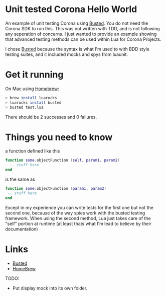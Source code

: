 Unit tested Corona Hello World
==============================

An example of unit testing Corona using [Busted](https://github.com/Olivine-Labs/busted).  You do not need the Corona SDK to run this.  This was not written with TDD, and is not following any seperation of concerns.  I just wanted to provide an example showing that advanced testing methods can be used within Lua for Corona Projects.

I chose [Busted](https://github.com/Olivine-Labs/busted) because the syntax is what I'm used to with BDD style testing suites, and it included mocks and spys from luaunit.

Get it running
==============

On Mac using [Homebrew](http://mxcl.github.com/homebrew/):
```bash
> brew install luarocks
> luarocks install busted
> busted test.lua
```

There should be 2 successes and 0 failures.

Things you need to know
=======================

a function defined like this
```lua
function some.objectFunction (self, param1, param2)
  -- stuff here
end
```

is the same as 

```lua
function some:objectFunction (param1, param2)
 -- stuff here
end
```

Except in my experience you can write tests for the first one but not the second one, because of the way spies work with the busted testing framework.  When using the second method, Lua just takes care of the "self" portion at runtime (at least thats what I'm lead to believe by their documentation)


Links
=====
 * [Busted](https://github.com/Olivine-Labs/busted)
 * [HomeBrew](http://mxcl.github.com/homebrew/)

TODO:
 * Put display mock into its own folder.
